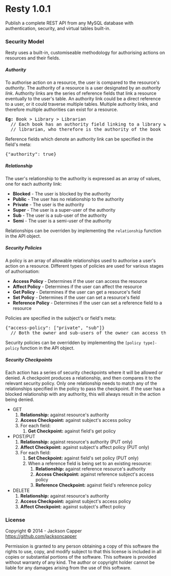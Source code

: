 <h1>Resty 1.0.1</h1>
<p>Publish a complete REST API from any MySQL database with authentication, security, and virtual tables built-in.</p>

<h3>Security Model</h3>
<p>Resty uses a built-in, customiseable methodology for authorising actions on resources and their fields.</p>

<h5>Authority</h5>
<p>To authorise action on a resource, the user is compared to the resource's <em>authority</em>. The authority of a resource is a user designated by an <em>authority link</em>. Authority links are the series of reference fields that link a resource eventually to the user's table. An authority link could be a direct reference to a user, or it could traverse multiple tables. Multiple authority links, and therefore multiple authorities can exist for a resource.</p>
<pre><strong>Eg:</strong> Book > Library > Librarian
  // Each book has an authority field linking to a library which has an authority field linking to a
  // librarian, who therefore is the authority of the book</pre>
<p>Reference fields which denote an authority link can be specified in the field's meta:</p>
<pre>{"authority": true}</pre>

<h5>Relationship</h5>
<p>The user's relationship to the authority is expressed as an array of values, one for each authority link:</p>
<ul>
  <li><strong>Blocked</strong> - The user is blocked by the authority</li>
  <li><strong>Public</strong> - The user has no relationship to the authority</li>
  <li><strong>Private</strong> - The user is the authority</li>
  <li><strong>Super</strong> - The user is a super-user of the authority</li>
  <li><strong>Sub</strong> - The user is a sub-user of the authority</li>
  <li><strong>Semi</strong> - The user is a semi-user of the authority</li>
</ul>
<p>Relationships can be overriden by implementing the <code>relationship</code> function in the API object.</p>

<h5>Security Policies</h5>
<p>A policy is an array of allowable relationships used to authorise a user's action on a resource. Different types of policies are used for various stages of authorisation:
<ul>
  <li><strong>Access Policy</strong> - Determines if the user can access the resource</li>
  <li><strong>Affect Policy</strong> - Determines if the user can affect the resource</li>
  <li><strong>Get Policy</strong> - Determines if the user can get a resource's field</li>
  <li><strong>Set Policy</strong> - Determines if the user can set a resource's field</li>
  <li><strong>Reference Policy</strong> - Determines if the user can set a reference field to a resource</li>
</ul>
<p>Policies are specified in the subject's or field's meta:</p>
<pre>{"access-policy": ["private", "sub"]}
  // Both the owner and sub-users of the owner can access these resources</pre>
<p>Security policies can be overridden by implementing the <code>[policy type]-policy</code> function in the API object.</p>

<h5>Security Checkpoints</h5>
<p>Each action has a series of security checkpoints where it will be allowed or denied. A checkpoint produces a relationship, and then compares it to the relevant security policy. Only one relationship needs to match any of the relationships specified in the policy to pass the checkpoint. If the user has a blocked relationship with any authority, this will always result in the action being denied.</p>
<ul>
  <li>
    GET
    <ol>
      <li><strong>Relationship:</strong> against resource's authority</li>
      <li><strong>Access Checkpoint:</strong> against subject's access policy</li>
      <li>
        For each field:
        <ol>
          <li><strong>Get Checkpoint:</strong> against field's get policy</li>
        </ol>
      </li>
    </ol>
  </li>
  <li>
    POST/PUT
    <ol>
      <li><strong>Relationship:</strong> against resource's authority (PUT only)</li>
      <li><strong>Affect Checkpoint:</strong> against subject's affect policy (PUT only)</li>
      <li>
        For each field:
        <ol>
          <li><strong>Set Checkpoint:</strong> against field's set policy (PUT only)</li>
          <li>
            When a reference field is being set to an existing resource:
            <ol>
              <li><strong>Relationship:</strong> against reference resource's authority</li>
              <li><strong>Access Checkpoint:</strong> against reference subject's access policy</li>
              <li><strong>Reference Checkpoint:</strong> against field's reference policy</li>
            </ol>
          </li>
        </ol>
      </li>
    </ol>
  </li>
  <li>
    DELETE
    <ol>
      <li><strong>Relationship:</strong> against resource's authority</li>
      <li><strong>Access Checkpoint:</strong> against subject's access policy</li>
      <li><strong>Affect Checkpoint:</strong> against subject's affect policy</li>
    </ol>
  </li>
</ul>

<h3>License</h3>
<p>Copyright © 2014 - Jackson Capper<br/><a href='https://github.com/jacksoncapper' target='_blank'>https://github.com/jacksoncapper</a></p>
<p>Permission is granted to any person obtaining a copy of this software the rights to use, copy, and modify subject to that this license is included in all copies or substantial portions of the software. This software is provided without warranty of any kind. The author or copyright holder cannot be liable for any damages arising from the use of this software.</p>
